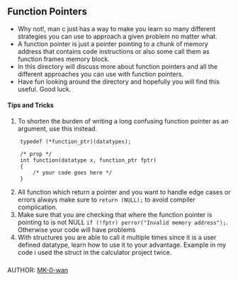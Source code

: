 ## Function Pointers
* Why not!, man c just has a way to make you learn so many different strategies you can use to approach a given problem no matter what.
* A function pointer is just a pointer pointing to a chunk of memory address that contains code instructions or also some call them as function frames memory block.
* In this directory will discuss more about function pointers and all the different approaches you can use with function pointers.
* Have fun looking around the directory and hopefully you will find this useful. Good luck.
#### Tips and Tricks
1. To shorten the burden of writing a long confusing function pointer as an argument, use this instead.
```
    typedef (*function_ptr)(datatypes);

    /* prop */
    int function(datatype x, function_ptr fptr)
    {
        /* your code goes here */
    }
```
2. All function which return a pointer and you want to handle edge cases or errors always make sure to `return (NULL);` to avoid compiler complication.
3. Make sure that you are checking that where the function pointer is pointing to is not NULL `if (!fptr) perror("Invalid memory address");`. Otherwise your code will have problems
4. With structures you are able to call it multiple times since it is a user defined datatype, learn how to use it to your advantage. Example in my code i used the struct in the calculator project twice.

### 
AUTHOR: [MK-0-wan](https://github.com/alx-low_level_programming/0x0F-function_pointers)
